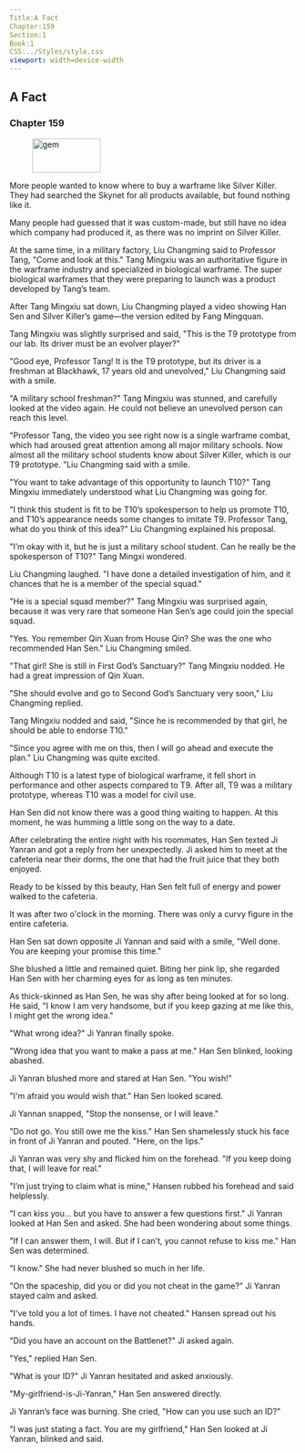 ```yaml
---
Title:A Fact 
Chapter:159 
Section:1 
Book:1 
CSS:../Styles/style.css 
viewport: width=device-width
---
```

  
## A Fact
### Chapter 159
  
<figure>
	<img src="../Images/gem.gif" alt="gem" id="gem" width="120" height="60" />
</figure>
  

  
More people wanted to know where to buy a warframe like Silver Killer. They had searched the Skynet for all products available, but found nothing like it.

Many people had guessed that it was custom-made, but still have no idea which company had produced it, as there was no imprint on Silver Killer.

At the same time, in a military factory, Liu Changming said to Professor Tang, "Come and look at this." Tang Mingxiu was an authoritative figure in the warframe industry and specialized in biological warframe. The super biological warframes that they were preparing to launch was a product developed by Tang’s team.

After Tang Mingxiu sat down, Liu Changming played a video showing Han Sen and Silver Killer’s game—the version edited by Fang Mingquan.

Tang Mingxiu was slightly surprised and said, "This is the T9 prototype from our lab. Its driver must be an evolver player?"

"Good eye, Professor Tang! It is the T9 prototype, but its driver is a freshman at Blackhawk, 17 years old and unevolved," Liu Changming said with a smile.

"A military school freshman?" Tang Mingxiu was stunned, and carefully looked at the video again. He could not believe an unevolved person can reach this level.

"Professor Tang, the video you see right now is a single warframe combat, which had aroused great attention among all major military schools. Now almost all the military school students know about Silver Killer, which is our T9 prototype. "Liu Changming said with a smile.

"You want to take advantage of this opportunity to launch T10?" Tang Mingxiu immediately understood what Liu Changming was going for.

"I think this student is fit to be T10’s spokesperson to help us promote T10, and T10’s appearance needs some changes to imitate T9. Professor Tang, what do you think of this idea?" Liu Changming explained his proposal.

"I’m okay with it, but he is just a military school student. Can he really be the spokesperson of T10?" Tang Mingxi wondered.

Liu Changming laughed. "I have done a detailed investigation of him, and it chances that he is a member of the special squad."

"He is a special squad member?" Tang Mingxiu was surprised again, because it was very rare that someone Han Sen’s age could join the special squad.

"Yes. You remember Qin Xuan from House Qin? She was the one who recommended Han Sen." Liu Changming smiled.

"That girl! She is still in First God’s Sanctuary?" Tang Mingxiu nodded. He had a great impression of Qin Xuan.

"She should evolve and go to Second God’s Sanctuary very soon," Liu Changming replied.

Tang Mingxiu nodded and said, "Since he is recommended by that girl, he should be able to endorse T10."

"Since you agree with me on this, then I will go ahead and execute the plan." Liu Changming was quite excited.

Although T10 is a latest type of biological warframe, it fell short in performance and other aspects compared to T9. After all, T9 was a military prototype, whereas T10 was a model for civil use.

Han Sen did not know there was a good thing waiting to happen. At this moment, he was humming a little song on the way to a date.

After celebrating the entire night with his roommates, Han Sen texted Ji Yanran and got a reply from her unexpectedly. Ji asked him to meet at the cafeteria near their dorms, the one that had the fruit juice that they both enjoyed.

Ready to be kissed by this beauty, Han Sen felt full of energy and power walked to the cafeteria.

It was after two o'clock in the morning. There was only a curvy figure in the entire cafeteria.

Han Sen sat down opposite Ji Yannan and said with a smile, "Well done. You are keeping your promise this time."

She blushed a little and remained quiet. Biting her pink lip, she regarded Han Sen with her charming eyes for as long as ten minutes.

As thick-skinned as Han Sen, he was shy after being looked at for so long. He said, "I know I am very handsome, but if you keep gazing at me like this, I might get the wrong idea."

"What wrong idea?" Ji Yanran finally spoke.

"Wrong idea that you want to make a pass at me." Han Sen blinked, looking abashed.

Ji Yanran blushed more and stared at Han Sen. "You wish!"

"I'm afraid you would wish that." Han Sen looked scared.

Ji Yannan snapped, "Stop the nonsense, or I will leave."

"Do not go. You still owe me the kiss." Han Sen shamelessly stuck his face in front of Ji Yanran and pouted. "Here, on the lips."

Ji Yanran was very shy and flicked him on the forehead. "If you keep doing that, I will leave for real."

"I’m just trying to claim what is mine," Hansen rubbed his forehead and said helplessly.

"I can kiss you... but you have to answer a few questions first." Ji Yanran looked at Han Sen and asked. She had been wondering about some things.

"If I can answer them, I will. But if I can’t, you cannot refuse to kiss me." Han Sen was determined.

"I know." She had never blushed so much in her life.

"On the spaceship, did you or did you not cheat in the game?" Ji Yanran stayed calm and asked.

"I've told you a lot of times. I have not cheated." Hansen spread out his hands.

"Did you have an account on the Battlenet?" Ji asked again.

"Yes," replied Han Sen.

"What is your ID?" Ji Yanran hesitated and asked anxiously.

"My-girlfriend-is-Ji-Yanran," Han Sen answered directly.

Ji Yanran’s face was burning. She cried, "How can you use such an ID?"

"I was just stating a fact. You are my girlfriend," Han Sen looked at Ji Yanran, blinked and said.